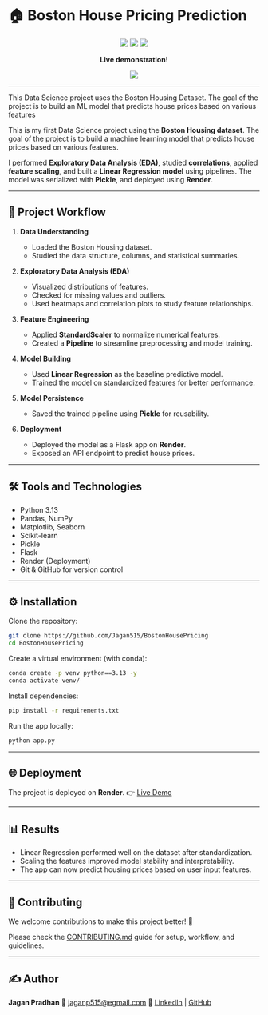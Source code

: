 # 🏠 Boston House Pricing Prediction

<p align="center">
  <img src="https://img.shields.io/badge/Python-3.13-blue?logo=python&logoColor=white&style=for-the-badge">
  <img src="https://img.shields.io/badge/Pickle-Data%20Serialization-green?logo=database&logoColor=white&style=for-the-badge">
  <img src="https://img.shields.io/badge/Flask-Web%20Framework-black?logo=flask&style=for-the-badge">
</p>

<p align="center">
   <strong>
      Live demonstration!
   </strong>
</p>

<p align="center">
  <a target="_blank" rel="noopener noreferrer" href="https://bostonhousepricing-pxxt.onrender.com/">
    <img src="https://img.shields.io/badge/View%20on-Render-purple?logo=render&style=for-the-badge">
  </a>
</p>

<hr>

This Data Science project uses the Boston Housing Dataset. The goal of the project is to build an ML model that predicts house prices based on various features

This is my first Data Science project using the **Boston Housing dataset**. The goal of the project is to build a machine learning model that predicts house prices based on various features.

I performed **Exploratory Data Analysis (EDA)**, studied **correlations**, applied **feature scaling**, and built a **Linear Regression model** using pipelines. The model was serialized with **Pickle**, and deployed using **Render**.

---

## 🚀 Project Workflow

1. **Data Understanding**
   - Loaded the Boston Housing dataset.
   - Studied the data structure, columns, and statistical summaries.

2. **Exploratory Data Analysis (EDA)**
   - Visualized distributions of features.
   - Checked for missing values and outliers.
   - Used heatmaps and correlation plots to study feature relationships.

3. **Feature Engineering**
   - Applied **StandardScaler** to normalize numerical features.
   - Created a **Pipeline** to streamline preprocessing and model training.

4. **Model Building**
   - Used **Linear Regression** as the baseline predictive model.
   - Trained the model on standardized features for better performance.

5. **Model Persistence**
   - Saved the trained pipeline using **Pickle** for reusability.

6. **Deployment**
   - Deployed the model as a Flask app on **Render**.
   - Exposed an API endpoint to predict house prices.

---

## 🛠️ Tools and Technologies

- Python 3.13
- Pandas, NumPy
- Matplotlib, Seaborn
- Scikit-learn
- Pickle
- Flask
- Render (Deployment)
- Git & GitHub for version control

---

## ⚙️ Installation

Clone the repository:

```bash
git clone https://github.com/Jagan515/BostonHousePricing
cd BostonHousePricing
````

Create a virtual environment (with conda):

```bash
conda create -p venv python==3.13 -y
conda activate venv/
```

Install dependencies:

```bash
pip install -r requirements.txt
```

Run the app locally:

```bash
python app.py
```

---

## 🌐 Deployment

The project is deployed on **Render**.
👉 [Live Demo](https://bostonhousepricing-pxxt.onrender.com/)

---

## 📊 Results

* Linear Regression performed well on the dataset after standardization.
* Scaling the features improved model stability and interpretability.
* The app can now predict housing prices based on user input features.

---

## 🤝 Contributing
We welcome contributions to make this project better! 🎉  

Please check the [CONTRIBUTING.md](CONTRIBUTING.md) guide for setup, workflow, and guidelines.  


---

## ✍️ Author

**Jagan Pradhan**
📧 [jaganp515@egmail.com](mailto:jaganp515@gmail.com)
🔗 [LinkedIn](https://linkedin.com/in/jaganpradhan) | [GitHub](https://github.com/Jagan515)



